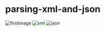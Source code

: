 # parsing-xml-and-json
![firstimage](https://user-images.githubusercontent.com/64946776/126801994-cadd9a69-6a46-450e-b23b-2644d04ea736.jpeg)
![xml](https://user-images.githubusercontent.com/64946776/126802301-11c111e8-ab40-4982-a0d5-961d4250439d.jpeg)
![json](https://user-images.githubusercontent.com/64946776/126802438-095a12b1-10c9-46f7-8378-13e4f6cc0c1e.jpeg)
